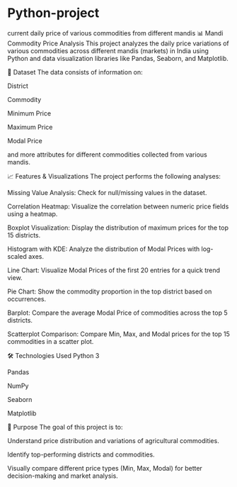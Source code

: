 # Python-project
current daily price of various commodities from different mandis 
📊 Mandi Commodity Price Analysis
This project analyzes the daily price variations of various commodities across different mandis (markets) in India using Python and data visualization libraries like Pandas, Seaborn, and Matplotlib.

📂 Dataset
The data consists of information on:

District

Commodity

Minimum Price

Maximum Price

Modal Price

and more attributes for different commodities collected from various mandis.

📈 Features & Visualizations
The project performs the following analyses:

Missing Value Analysis: Check for null/missing values in the dataset.

Correlation Heatmap: Visualize the correlation between numeric price fields using a heatmap.

Boxplot Visualization: Display the distribution of maximum prices for the top 15 districts.

Histogram with KDE: Analyze the distribution of Modal Prices with log-scaled axes.

Line Chart: Visualize Modal Prices of the first 20 entries for a quick trend view.

Pie Chart: Show the commodity proportion in the top district based on occurrences.

Barplot: Compare the average Modal Price of commodities across the top 5 districts.

Scatterplot Comparison: Compare Min, Max, and Modal prices for the top 15 commodities in a scatter plot.

🛠️ Technologies Used
Python 3

Pandas

NumPy

Seaborn

Matplotlib

📌 Purpose
The goal of this project is to:

Understand price distribution and variations of agricultural commodities.

Identify top-performing districts and commodities.

Visually compare different price types (Min, Max, Modal) for better decision-making and market analysis.

